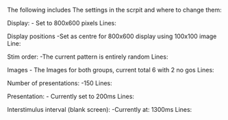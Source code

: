 The following includes The settings in the scrpit and where to change them:

Display:
    - Set to 800x600 pixels
Lines:

Display positions
    -Set as centre for 800x600 display using 100x100 image
Line: 

Stim order:
    -The current pattern is entirely random
Lines:

Images
    - The Images for both groups, current total 6 with 2 no gos
Lines:

Number of presentations:
    -150
Lines:

Presentation:
    - Currently set to 200ms
Lines:

Interstimulus interval (blank screen):
    -Currently at: 1300ms
Lines: 

